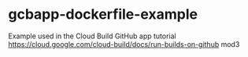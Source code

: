 # gcbapp-dockerfile-example
Example used in the Cloud Build GitHub app tutorial
https://cloud.google.com/cloud-build/docs/run-builds-on-github
mod3
